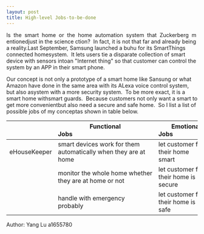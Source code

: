 ```yaml
---
layout: post
title: High-level Jobs-to-be-done
---
```


Is  the  smart  home  or  the  home  automation  system  that  Zuckerberg  mentionedjust in the science ction?  In fact, it is not that far and already being a reality.Last September, Samsung launched a buhu for its SmartThings connected homesystem.  It lets users tie a disparate collection of smart device with sensors intoan "Internet thing" so that customer can control the system by an APP in their smart phone.

Our concept is not only a prototype of a smart home like Sansung or what Amazon have done in the same area with its ALexa voice control system, but also asystem with a more security system.  To be more exact, it is a smart home withsmart guards.  Because customers not only want a smart to get more convenientbut also need a secure and safe home.  So I list a list of possible jobs of my conceptas shown in table below.

|              | Functional Jobs                                                 | Emotional Jobs                         | Social Jobs                                 |
|--------------|-----------------------------------------------------------------|----------------------------------------|---------------------------------------------|
| eHouseKeeper | smart devices work for them automatically when they are at home | let customer feel their home smart     | let people see they have the modernest home |
|              | monitor the whole home whether they are at home or not          | let customer feel their home is secure | let people see they have the safest home    |
|              | handle with emergency probably                                  | let customer feel their home is safe   | a status symbol                             |


Author: Yang Lu a1655780
